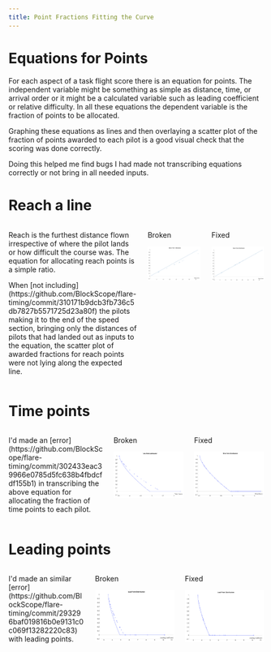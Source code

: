 ```yaml
---
title: Point Fractions Fitting the Curve 
---
```


# Equations for Points
For each aspect of a task flight score there is an equation for points. The
independent variable might be something as simple as distance, time, or
arrival order or it might be a calculated variable such as leading
coefficient or relative difficulty. In all these equations the dependent
variable is the fraction of points to be allocated.

Graphing these equations as lines and then overlaying a scatter plot of the
fraction of points awarded to each pilot is a good visual check that the
scoring was done correctly.

Doing this helped me find bugs I had made not transcribing equations
correctly or not bring in all needed inputs.

# Reach a line

<div class="columns">
<div class="column is-one-third">
  <p>Reach is the furthest distance flown irrespective of where the pilot
  lands or how difficult the course was. The equation for allocating
  reach points is a simple ratio.
  </p>
  <p id="eqn-reach"></p>
  <p>When [not
  including](https://github.com/BlockScope/flare-timing/commit/310171b9dcb3fb736c5db7827b5571725d23a80f)
  the pilots making it to the end of the speed section, bringing only the
  distances of pilots that had landed out as inputs to the equation, the
  scatter plot of awarded fractions for reach points were not lying along the
  expected line.
  </p>
</div>
<div class="column is-one-third">
  <p class="subtitle">Broken</p>
  <p class="image">
    <img src="/images/2019-03-01/reach-before.png">
  </p>
</div>
<div class="column is-one-third">
  <p class="subtitle">Fixed</p>
  <p class="image">
    <img src="/images/2019-03-01/reach-after.png">
  </p>
</div>
</div>

# Time points

<div class="columns">
<div class="column is-one-third">
  <p id="eqn-time"></p>
  <p>I'd made an
  [error](https://github.com/BlockScope/flare-timing/commit/302433eac39966e0785d5fc638b4fbdcfdf155b1)
  in transcribing the above equation for allocating the fraction of time points
  to each pilot.
  </p>
</div>
<div class="column is-one-third">
  <p class="subtitle">Broken</p>
  <p class="image">
    <img src="/images/2019-03-01/time-before.png">
  </p>
</div>
<div class="column is-one-third">
  <p class="subtitle">Fixed</p>
  <p class="image">
    <img src="/images/2019-03-01/time-after.png">
  </p>
</div>
</div>

# Leading points

<div class="columns">
<div class="column is-one-third">
  <p id="eqn-leading"></p>
  <p>I'd made an similar
  [error](https://github.com/BlockScope/flare-timing/commit/293296baf019816b0e9131c0c069f13282220c83)
  with leading points.
  </p>
</div>
<div class="column is-one-third">
  <p class="subtitle">Broken</p>
  <p class="image">
    <img src="/images/2019-03-01/leading-before.png">
  </p>
</div>
<div class="column is-one-third">
  <p class="subtitle">Fixed</p>
  <p class="image">
    <img src="/images/2019-03-01/leading-after.png">
  </p>
</div>
</div>
